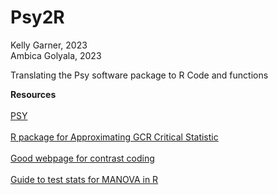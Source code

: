 # Psy2R  

Kelly Garner, 2023  
Ambica Golyala, 2023
<br>

Translating the Psy software package to R Code and functions

**Resources**  
<br>
[PSY](https://www.unsw.edu.au/science/our-schools/psychology/our-research/research-tools/psy-statistical-program)  
<br>
[R package for Approximating GCR Critical Statistic](https://github.com/cran/RMTstat)  
<br>
[Good webpage for contrast coding](https://marissabarlaz.github.io/portfolio/contrastcoding/)  
<br>
[Guide to test stats for MANOVA in R](https://rpubs.com/aaronsc32/manova-test-statistics)  
<br>

